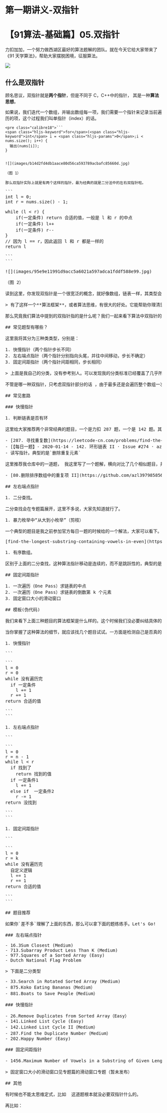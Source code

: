 # 第一期讲义-双指针

# 【91算法-基础篇】05.双指针

力扣加加，一个努力做西湖区最好的算法题解的团队。就在今天它给大家带来了《91 天学算法》，帮助大家摆脱困境，征服算法。

![](images/abc972bb99721122f600aba6103285073582c943.jpg)

## 什么是双指针

顾名思议，双指针就是**两个指针**，但是不同于 C，C++中的指针， 其是一种**算法思想**。

如果说，我们迭代一个数组，并输出数组每一项，我们需要一个指针来记录当前遍历的项，这个过程我们叫单指针（index）的话。

```
<pre class="calibre18">```
<span class="hljs-keyword">for</span>(<span class="hljs-keyword">int</span> i = <span class="hljs-params">0</span>;i < nums.size(); i++) {
  输出(nums[i]);
}

```
```

![](images/b14d2fd4db1aace80d56ca593789acbafc85660d.jpg)

（图 1）

那么双指针实际上就是有两个这样的指针，最为经典的就是二分法中的左右双指针啦。

```
<pre class="calibre18">```
<span class="hljs-keyword">int</span> l = <span class="hljs-params">0</span>;
<span class="hljs-keyword">int</span> r = nums.size() - <span class="hljs-params">1</span>;

<span class="hljs-keyword">while</span> (l < r) {
    <span class="hljs-keyword">if</span>(一定条件) <span class="hljs-keyword">return</span> 合适的值，一般是 l 和 r 的中点
    <span class="hljs-keyword">if</span>(一定条件) l++
    <span class="hljs-keyword">if</span>(一定条件) r--
}
<span class="hljs-title">// 因为 l == r，因此返回 l 和 r 都是一样的</span>
<span class="hljs-keyword">return</span> l

```
```

![](images/95e9e11991d9acc5a6021a597adca1fddf588e99.jpg)

（图 2）

读到这里，你发现双指针是一个很宽泛的概念，就好像数组，链表一样，其类型会有很多很多， 比如二分法经常用到`左右端点双指针`。滑动窗口会用到`快慢指针和固定间距指针`。 因此双指针其实是一种综合性很强的类型，类似于数组，栈等。 但是我们这里所讲述的双指针，往往指的是某几种类型的双指针，而不是“只要有两个指针就是双指针了”。

> 有了这样一个**算法框架**，或者算法思维，有很大的好处。它能帮助你理清思路，当你碰到新的问题，在脑海里进行搜索的时候，**双指针**这个词就会在你脑海里闪过，闪过的同时你可以根据**双指针**的所有套路和这道题进行**穷举匹配**，这个思考解题过程本来就像是算法，我会在进阶篇《搜索算法》中详细阐述。

那么究竟我们算法中提到的双指针指的是什么呢？我们一起来看下算法中双指针的常见题型吧。

## 常见题型有哪些？

这里我将其分为三种类类型，分别是：

1. 快慢指针（两个指针步长不同）
2. 左右端点指针（两个指针分别指向头尾，并往中间移动，步长不确定）
3. 固定间距指针（两个指针间距相同，步长相同）

> 上面是我自己的分类，没有参考别人。可以发现我的分类标准已经覆盖了几乎所有常见的情况。 大家在平时做题的时候一定要养成这样的习惯，将题目类型进行总结，当然这个总结可以是别人总结好的，也可以是自己独立总结的。不管是哪一种，都要进行一定的消化吸收，把它们变成真正属于自己的知识。

不管是哪一种双指针，只考虑双指针部分的话 ，由于最多还是会遍历整个数组一次，因此时间复杂度取决于步长，如果步长是 1，2 这种常数的话，那么时间复杂度就是 O(N)，如果步长是和数据规模有关（比如二分法），其时间复杂度就是 O(logN)。并且由于不管规模多大，我们都只需要最多两个指针，因此空间复杂度是 O(1)。下面我们就来看看双指针的常见套路有哪些。

## 常见套路

### 快慢指针

1. 判断链表是否有环

这里给大家推荐两个非常经典的题目，一个是力扣 287 题，一个是 142 题。其中 142 题我在我的 LeetCode 题解仓库中的每日一题板块出过，并且给了很详细的证明和解答。而 287 题相对不直观，比较难以想到，这道题曾被官方选定为每日一题，也是相当经典的。

- [287. 寻找重复数](https://leetcode-cn.com/problems/find-the-duplicate-number/)
- [【每日一题】- 2020-01-14 - 142. 环形链表 II · Issue #274 · azl397985856/leetcode](https://github.com/azl397985856/leetcode/issues/274)
- 读写指针。典型的是`删除重复元素`

这里推荐我仓库中的一道题， 我这里写了一个题解，横向对比了几个相似题目，并剖析了这种题目的本质是什么，让你看透题目本质，推荐阅读。

- [80.删除排序数组中的重复项 II](https://github.com/azl397985856/leetcode/blob/master/problems/80.remove-duplicates-from-sorted-array-ii.md)

## 左右端点指针

1. 二分查找。

二分查找会在专题篇展开，这里不多说，大家先知道就行了。

1. 暴力枚举中“从大到小枚举”（剪枝）

一个典型的题目是我之前参加官方每日一题的时候给的一个解法，大家可以看下。这种解法是可以 AC 的。同样地，这道题我也给出了三种方法，帮助大家从多个纬度看清这个题目。强烈推荐大家做到一题多解。这对于你做题很多帮助。除了一题多解，还有一个大招是多题同解，这部分我们放在专题篇介绍。

[find-the-longest-substring-containing-vowels-in-even](https://leetcode-cn.com/problems/find-the-longest-substring-containing-vowels-in-even-counts/solution/qian-zhui-he-zhuang-tai-ya-suo-pythonjava-by-fe-lu/)

1. 有序数组。

区别于上面的二分查找，这种算法指针移动是连续的，而不是跳跃性的，典型的是 LeetCode 的`两数和`，以及`N数和`系列问题。

## 固定间距指针

1. 一次遍历（One Pass）求链表的中点
2. 一次遍历（One Pass）求链表的倒数第 k 个元素
3. 固定窗口大小的滑动窗口

## 模板(伪代码)

我们来看下上面三种题目的算法框架是什么样的。这个时候我们没必要纠结具体的语言，这里我直接使用了伪代码，就是防止你掉进细节。

当你掌握了这种算法的细节，就应该找几个题目试试。一方面是检测自己是否真的掌握了，另一方面是“细节”，”细节“是人类，尤其是软件工程师最大的敌人，毕竟我们都是`差不多先生`。

1. 快慢指针

```
<pre class="calibre18">```
l = <span class="hljs-params">0</span>
r = <span class="hljs-params">0</span>
<span class="hljs-keyword">while</span> 没有遍历完
  <span class="hljs-keyword">if</span> 一定条件
    l += <span class="hljs-params">1</span>
  r += <span class="hljs-params">1</span>
<span class="hljs-keyword">return</span> 合适的值

```
```

1. 左右端点指针

```
<pre class="calibre18">```
l = <span class="hljs-params">0</span>
r = n - <span class="hljs-params">1</span>
<span class="hljs-keyword">while</span> l < r
  <span class="hljs-keyword">if</span> 找到了
    <span class="hljs-keyword">return</span> 找到的值
  <span class="hljs-keyword">if</span> 一定条件<span class="hljs-params">1</span>
    l += <span class="hljs-params">1</span>
  <span class="hljs-keyword">else</span> <span class="hljs-keyword">if</span>  一定条件<span class="hljs-params">2</span>
    r -= <span class="hljs-params">1</span>
<span class="hljs-keyword">return</span> 没找到

```
```

1. 固定间距指针

```
<pre class="calibre18">```
l = <span class="hljs-params">0</span>
r = k
<span class="hljs-keyword">while</span> 没有遍历完
  自定义逻辑
  l += <span class="hljs-params">1</span>
  r += <span class="hljs-params">1</span>
<span class="hljs-keyword">return</span> 合适的值

```
```

## 题目推荐

如果你`差不多`理解了上面的东西，那么可以拿下面的题练练手。Let's Go!

### 左右端点指针

- 16.3Sum Closest (Medium)
- 713.Subarray Product Less Than K (Medium)
- 977.Squares of a Sorted Array (Easy)
- Dutch National Flag Problem

> 下面是二分类型

- 33.Search in Rotated Sorted Array (Medium)
- 875.Koko Eating Bananas（Medium）
- 881.Boats to Save People（Medium）

### 快慢指针

- 26.Remove Duplicates from Sorted Array（Easy）
- 141.Linked List Cycle (Easy)
- 142.Linked List Cycle II（Medium）
- 287.Find the Duplicate Number（Medium）
- 202.Happy Number (Easy)

### 固定间距指针

- 1456.Maximum Number of Vowels in a Substring of Given Length（Medium）

> 固定窗口大小的滑动窗口见专题篇的滑动窗口专题（暂未发布）

## 其他

有时候也不能太思维定式，比如 <https://leetcode-cn.com/problems/consecutive-characters/> 这道题根本就没必要双指针什么的。

再比如：<https://lucifer.ren/blog/2020/05/31/101.symmetric-tree/>